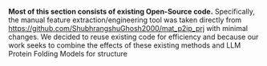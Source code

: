**Most of this section consists of existing Open-Source code.**
Specifically, the manual feature extraction/engineering tool was taken directly from https://github.com/ShubhrangshuGhosh2000/mat_p2ip_prj with minimal changes. We decided to reuse existing code for efficiency and because our work seeks to combine the effects of these existing methods and LLM Protein Folding Models for structure

